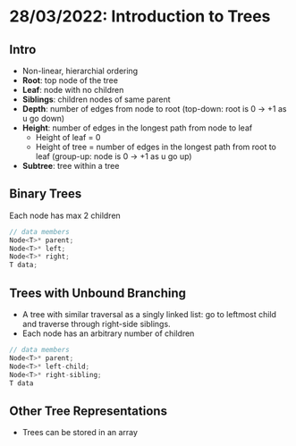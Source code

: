# 28/03/2022: Introduction to Trees

## Intro 
- Non-linear, hierarchial ordering
- **Root**: top node of the tree
- **Leaf**: node with no children
- **Siblings**: children nodes of same parent
- **Depth**: number of edges from node to root (top-down: root is 0 -> +1 as u go down)
- **Height**: number of edges in the longest path from node to leaf 
    - Height of leaf = 0
    - Height of tree = number of edges in the longest path from root to leaf (group-up: node is 0 -> +1 as u go up)
- **Subtree**: tree within a tree

## Binary Trees
Each node has max 2 children
```cpp
// data members
Node<T>* parent;
Node<T>* left;
Node<T>* right;
T data;
```

## Trees with Unbound Branching
- A tree with similar traversal as a singly linked list: go to leftmost child and traverse through right-side siblings.
- Each node has an arbitrary number of children
```cpp
// data members
Node<T>* parent;
Node<T>* left-child;
Node<T>* right-sibling;
T data
```

## Other Tree Representations
- Trees can be stored in an array